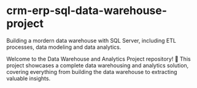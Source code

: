 # crm-erp-sql-data-warehouse-project
Building a mordern data warehouse with SQL Server, including ETL processes, data modeling and data analytics.

Welcome to the Data Warehouse and Analytics Project repository! 🚀
This project showcases a complete data warehousing and analytics solution, covering everything from building the data warehouse to extracting valuable insights.
